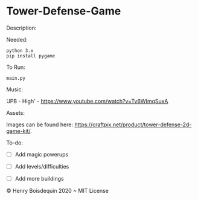 # Tower-Defense-Game

Description:

Needed:
```
python 3.x
pip install pygame
```

To Run:
```
main.py
```

Music:

'JPB - High' - https://www.youtube.com/watch?v=Tv6WImqSuxA

Assets:

Images can be found here: https://craftpix.net/product/tower-defense-2d-game-kit/.

To-do:

- [ ] Add magic powerups
- [ ] Add levels/difficulties
- [ ] Add more buildings


© Henry Boisdequin 2020 ~ MIT License

